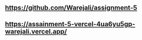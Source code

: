 ## https://github.com/Warejali/assignment-5

## https://assainment-5-vercel-4ua6yu5gp-warejali.vercel.app/
